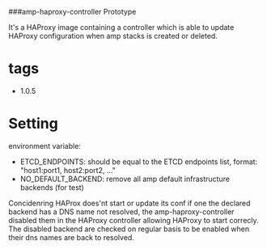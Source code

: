 ###amp-haproxy-controller Prototype


It's a HAProxy image containing a controller which is able to update HAProxy configuration when amp stacks is created or deleted.

# tags

- 1.0.5

# Setting

environment variable: 

- ETCD_ENDPOINTS: should be equal to the ETCD endpoints list, format: "host1:port1, host2:port2, ..."
- NO_DEFAULT_BACKEND: remove all amp default infrastructure backends (for test)


Concidenring HAProx does'nt start or update its conf if one the declared backend has a DNS name not resolved, the amp-haproxy-controller  disabled them in the HAProxy controller allowing HAProxy to start correcly. The disabled backend are checked on regular basis to be enabled when their dns names are back to resolved.



